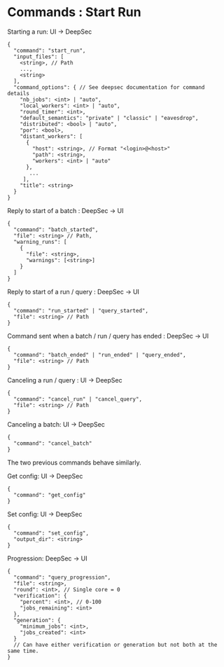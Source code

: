 # Commands : Start Run

Starting a run: UI -> DeepSec

```
{
  "command": "start_run",
  "input_files": [
    <string>, // Path
    ...,
    <string>
  ],
  "command_options": { // See deepsec documentation for command details
    "nb_jobs": <int> | "auto",
    "local_workers": <int> | "auto",
    "round_timer": <int>,
    "default_semantics": "private" | "classic" | "eavesdrop",
    "distributed": <bool> | "auto",
    "por": <bool>,
    "distant_workers": [
      {
        "host": <string>, // Format "<login>@<host>"
        "path": <string>,
        "workers": <int> | "auto"
      },
       ...
     ],
    "title": <string>
  }
}
```
Reply to start of a batch : DeepSec -> UI

```
{
  "command": "batch_started",
  "file": <string> // Path,
  "warning_runs": [
    {
      "file": <string>,
      "warnings": [<string>]
    }
  ]
}
```

Reply to start of a run / query : DeepSec -> UI

```
{
  "command": "run_started" | "query_started",
  "file": <string> // Path
}
```

Command sent when a batch / run / query has ended : DeepSec -> UI

```
{
  "command": "batch_ended" | "run_ended" | "query_ended",
  "file": <string> // Path
}
```

Canceling a run / query : UI -> DeepSec

```
{
  "command": "cancel_run" | "cancel_query",
  "file": <string> // Path
}
```

Canceling a batch: UI -> DeepSec

```
{
  "command": "cancel_batch"
}
```
The two previous commands behave similarly.


Get config: UI -> DeepSec
```
{
  "command": "get_config"
}
```

Set config: UI -> DeepSec
```
{
  "command": "set_config",
  "output_dir": <string>
}
```

Progression: DeepSec -> UI
```
{
  "command": "query_progression",
  "file": <string>,
  "round": <int>, // Single core = 0
  "verification": {
    "percent": <int>, // 0-100
    "jobs_remaining": <int>
  },
  "generation": {
    "minimum_jobs": <int>,
    "jobs_created": <int>
  }
  // Can have either verification or generation but not both at the same time.
}
```
